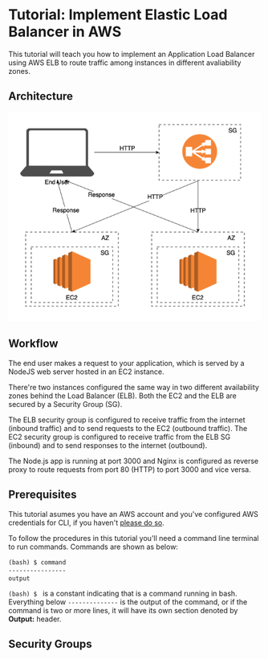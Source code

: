 # Tutorial: Implement Elastic Load Balancer in AWS

This tutorial will teach you how to implement an Application Load Balancer using AWS ELB to route traffic among instances in different avaliability zones.

## Architecture

![Architecture](/assets/architecture.png)

## Workflow

The end user makes a request to your application, which is served by a NodeJS web server hosted in an EC2 instance.

There're two instances configured the same way in two different availability zones behind the Load Balancer (ELB). Both the EC2 and the ELB are secured by a Security Group (SG).

The ELB security group is configured to receive traffic from the internet (inbound traffic) and to send requests to the EC2 (outbound traffic). The EC2 security group is configured to receive traffic from the ELB SG (inbound) and to send responses to the internet (outbound).

The Node.js app is running at port 3000 and Nginx is configured as reverse proxy to route requests from port 80 (HTTP) to port 3000 and vice versa.

## Prerequisites

This tutorial asumes you have an AWS account and you've configured AWS credentials for CLI, if you haven't [please do so](https://docs.aws.amazon.com/cli/latest/userguide/cli-chap-install.html#post-install-configure).

To follow the procedures in this tutorial you'll need a command line terminal to run commands. Commands are shown as below:

```
(bash) $ command
----------------
output
```

`(bash) $ ` is a constant indicating that is a command running in bash. Everything below `--------------` is the output of the command, or if the command is two or more lines, it will have its own section denoted by **Output:** header.

## Security Groups
